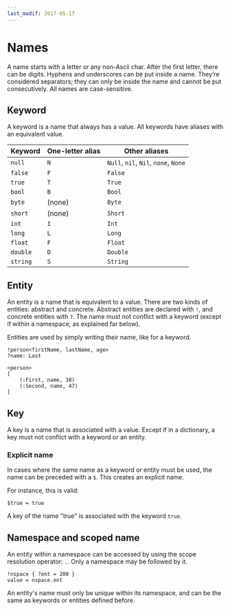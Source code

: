 ```yaml
---
last_modif: 2017-05-17
---
```

# Names

A name starts with a letter or any non-Ascii char. After the first letter, there
can be digits. Hyphens and underscores can be put inside a name. They’re
considered separators; they can only be inside the name and cannot be put
consecutively. All names are case-sensitive.

## Keyword

A keyword is a name that always has a value. All keywords have aliases with an
equivalent value.

| Keyword | One-letter alias | Other aliases |
| ------- | ------- | --- |
| `null`  | `N` | `Null`, `nil`, `Nil`, `none`, `None` |
| `false` | `F` | `False` |
| `true`  | `T` | `True` |
| `bool`  | `B` | `Bool` |
| `byte`  | (none) | `Byte` |
| `short` | (none) | `Short` |
| `int`   | `I` | `Int` |
| `long`  | `L` | `Long` |
| `float` | `F` | `Float` |
| `double`| `D` | `Double` |
| `string`| `S` | `String` |

## Entity

An entity is a name that is equivalent to a value. There are two kinds of
entities: abstract and concrete. Abstract entities are declared with `!`, and
concrete entities with `?`. The name must not conflict with a keyword (except if
within a namespace, as explained far below).

Entities are used by simply writing their name, like for a keyword.

```websson
!person<firstName, lastName, age>
?name: Last

<person>
[
	(:First, name, 38)
	(:Second, name, 47)
]
```

## Key

A key is a name that is associated with a value. Except if in a dictionary, a key
must not conflict with a keyword or an entity.

### Explicit name

In cases where the same name as a keyword or entity must be used, the name can
be preceded with a `$`. This creates an explicit name.

For instance, this is valid:
```websson
$true = true
```

A key of the name "true" is associated with the keyword `true`.

## Namespace and scoped name

An entity within a namespace can be accessed by using the scope resolution
operator: `.`. Only a namespace may be followed by it.

```websson
!nspace { ?ent = 200 }
value = nspace.ent
```

An entity's name must only be unique within its namespace, and can be the same
as keywords or entities defined before.
